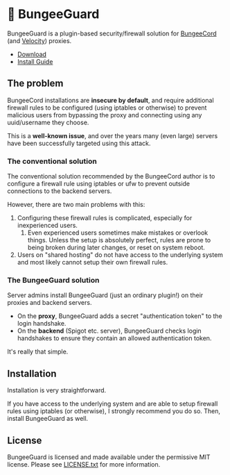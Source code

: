 # 💂 BungeeGuard

BungeeGuard is a plugin-based security/firewall solution for [BungeeCord](https://www.spigotmc.org/wiki/bungeecord/) (and [Velocity](https://velocitypowered.com/)) proxies.

* [Download](https://github.com/nickuc/BungeeGuard/releases)
* [Install Guide](https://www.nickuc.com/docs/bungeeguard)

## The problem

BungeeCord installations are **insecure by default**, and require additional firewall rules to be configured (using iptables or otherwise) to prevent malicious users from bypassing the proxy and connecting using any uuid/username they choose.

This is a **well-known issue**, and over the years many (even large) servers have been successfully targeted using this attack.

### The conventional solution

The conventional solution recommended by the BungeeCord author is to configure a firewall rule using iptables or ufw to prevent outside connections to the backend servers.

However, there are two main problems with this:

1. Configuring these firewall rules is complicated, especially for inexperienced users.
	1. Even experienced users sometimes make mistakes or overlook things. Unless the setup is absolutely perfect, rules are prone to being broken during later changes, or reset on system reboot.
2. Users on "shared hosting" do not have access to the underlying system and most likely cannot setup their own firewall rules.

### The BungeeGuard solution

Server admins install BungeeGuard (just an ordinary plugin!) on their proxies and backend servers.

* On the **proxy**, BungeeGuard adds a secret "authentication token" to the login handshake.
* On the **backend** (Spigot etc. server), BungeeGuard checks login handshakes to ensure they contain an allowed authentication token.

It's really that simple.

## Installation

Installation is very straightforward.

If you have access to the underlying system and are able to setup firewall rules using iptables (or otherwise), I strongly recommend you do so. Then, install BungeeGuard as well.

## License

BungeeGuard is licensed and made available under the permissive MIT license. Please see [LICENSE.txt](LICENSE.txt) for more information.